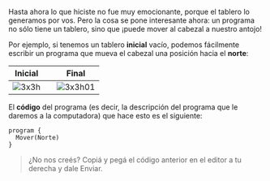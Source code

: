 Hasta ahora lo que hiciste no fue muy emocionante, porque el tablero lo generamos por vos. Pero la cosa se pone interesante ahora: un programa no sólo tiene un tablero, sino que ¡puede mover al cabezal a nuestro antojo!

Por ejemplo, si tenemos un tablero **inicial** vacío, podemos fácilmente escribir un programa que mueva el cabezal una posición hacia el **norte**:

| Inicial |   | Final |
|:-------:|:-:|:-----:|
|![3x3h](https://raw.githubusercontent.com/sagrado-corazon-alcal/mumuki-fundamentos-gobstones-guia-1-primeros-programas/master/3x3h.png)|<i class="fa fa-arrow-right"></i>|![3x3h01](https://raw.githubusercontent.com/sagrado-corazon-alcal/mumuki-fundamentos-gobstones-guia-1-primeros-programas/master/3x3h01.png)|

El **código** del programa (es decir, la descripción del programa que le daremos a la computadora) que hace esto es el siguiente:

```puppet
program {
  Mover(Norte)
}
```

> ¿No nos creés? Copiá y pegá el código anterior en el editor a tu derecha y dale Enviar.